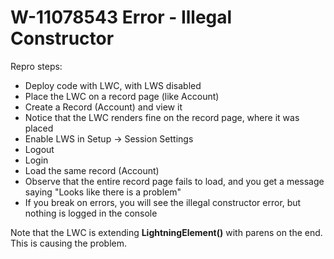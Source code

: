 # W-11078543 Error - Illegal Constructor
Repro steps:
- Deploy code with LWC, with LWS disabled
- Place the LWC on a record page (like Account)
- Create a Record (Account) and view it
- Notice that the LWC renders fine on the record page, where it was placed
- Enable LWS in Setup -> Session Settings
- Logout
- Login
- Load the same record (Account)
- Observe that the entire record page fails to load, and you get a message saying "Looks like there is a problem"
- If you break on errors, you will see the illegal constructor error, but nothing is logged in the console

Note that the LWC is extending **LightningElement()** with parens on the end.  This is causing the problem.
